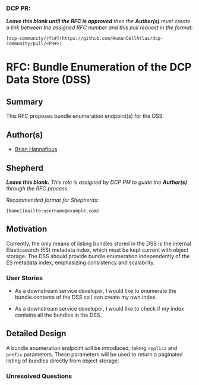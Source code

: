 ### DCP PR:

***Leave this blank until the RFC is approved** then the **Author(s)** must create a link between the assigned RFC number and this pull request in the format:*

`[dcp-community/rfc#](https://github.com/HumanCellAtlas/dcp-community/pull/<PR#>)`

# RFC: Bundle Enumeration of the DCP Data Store (DSS)

## Summary

This RFC proposes bundle enumeration endpoint(s) for the DSS.

## Author(s)

* [Brian Hannafious](mailto:bhannafi@ucsc.edu)

## Shepherd
***Leave this blank.** This role is assigned by DCP PM to guide the **Author(s)** through the RFC process.*

*Recommended format for Shepherds:*

 `[Name](mailto:username@example.com)`

## Motivation

Currently, the only means of listing bundles stored in the DSS is the internal Elasticsearch (ES) metadata index, which
must be kept current with object storage. The DSS should provide bundle enumeration independently of the ES metadata index,
emphasizing consistency and scalability.

### User Stories

* As a downstream service developer, I would like to enumerate the bundle contents of the DSS so I can create my own
  index.

* As a downstream service developer, I would like to check if my index contains all the bundles in the DSS.

## Detailed Design

A bundle enumeration endpoint will be introduced, taking `replica` and `prefix` parameters. These parameters will
be used to return a paginated listing of bundles directly from object storage.

### Unresolved Questions
